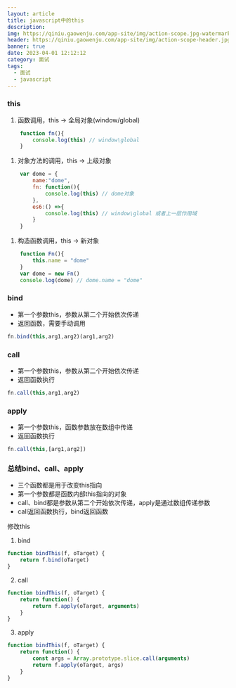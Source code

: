 ```yaml
---
layout: article
title: javascript中的this
description: 
img: https://qiniu.gaowenju.com/app-site/img/action-scope.jpg-watermark
header: https://qiniu.gaowenju.com/app-site/img/action-scope-header.jpg-watermark
banner: true
date: 2023-04-01 12:12:12
category: 面试
tags:
  - 面试
  - javascript
---
```



### this

1. 函数调用，this -> 全局对象(window/global)
```javascript
	function fn(){
		console.log(this) // window\global 
	}
```
1. 对象方法的调用，this -> 上级对象
```javascript
	var dome = {
		name:"dome",
		fn: function(){
			console.log(this) // dome对象
		},
		es6:() =>{
			console.log(this) // window\global 或者上一层作用域
		}
	}
```
1. 构造函数调用，this -> 新对象
```javascript
	function Fn(){
		this.name = "dome"
	}
	var dome = new Fn()
	console.log(dome) // dome.name = "dome" 
```

### bind

- 第一个参数this，参数从第二个开始依次传递
- 返回函数，需要手动调用

```javascript
fn.bind(this,arg1,arg2)(arg1,arg2)
```


### call

- 第一个参数this，参数从第二个开始依次传递
- 返回函数执行

```javascript
fn.call(this,arg1,arg2)
```

### apply


- 第一个参数this，函数参数放在数组中传递
- 返回函数执行

```javascript
fn.call(this,[arg1,arg2])
```


### 总结bind、call、apply

- 三个函数都是用于改变this指向
- 第一个参数都是函数内部this指向的对象
- call、bind都是参数从第二个开始依次传递，apply是通过数组传递参数
- call返回函数执行，bind返回函数


修改this

1. bind

```javascript
function bindThis(f, oTarget) {
    return f.bind(oTarget)
}
```

2. call

```javascript
function bindThis(f, oTarget) {
    return function() {
        return f.apply(oTarget, arguments)
    }
}
```

3. apply

```javascript
function bindThis(f, oTarget) {
    return function() {
		const args = Array.prototype.slice.call(arguments)
        return f.apply(oTarget, args)
    }
}
```